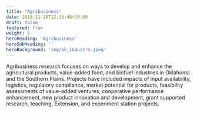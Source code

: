 ```yaml
---
title: "Agribusiness"
date: 2018-11-18T12:33:46+10:00
draft: false
featured: true
weight: 5
heroHeading: 'Agribusiness'
heroSubHeading: ''
heroBackground: 'img/ok_industry.jpeg'
---
```


Agribusiness research focuses on ways to develop and enhance the agricultural products, value-added food, and biofuel industries in Oklahoma and the Southern Plains. Projects have included impacts of input availability, logistics, regulatory compliance, market potential for products, feasibility assessments of value-added ventures, cooperative performance enhancement, new product innovation and development, grant supported research, teaching, Extension, and experiment station projects.
